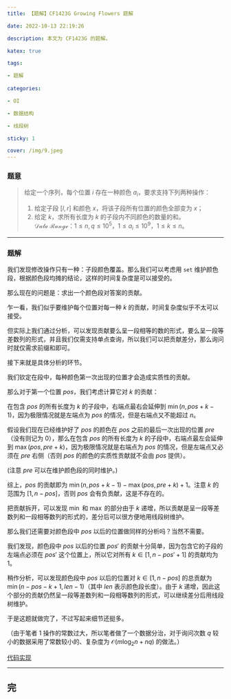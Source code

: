 ```yaml
---
title: 【题解】CF1423G Growing Flowers 题解

date: 2022-10-13 22:19:26

description: 本文为 CF1423G 的题解。

katex: true

tags:

- 题解
 
categories: 

- OI

- 数据结构

- 线段树

sticky: 1

cover: /img/9.jpeg
---
```


### 题意

> 给定一个序列，每个位置 $i$ 存在一种颜色 $a_i$，要求支持下列两种操作：
> 1. 给定子段 $[l, r]$ 和颜色 $x$，将该子段所有位置的颜色全部变为 $x$；
> 2. 给定 $k$，求所有长度为 $k$ 的子段内不同颜色的数量的和。
> $\mathcal{Data~Range}$：$1 \le n, q \le 10^5$，$1 \le a_i \le 10^9$，$1 \le k \le n$。

------

### 题解

我们发现修改操作只有一种：子段颜色覆盖。那么我们可以考虑用 $\texttt{set}$ 维护颜色段，根据颜色段均摊的结论，这样的时间复杂度是可以接受的。

那么现在的问题是：求出一个颜色段对答案的贡献。

乍一看，我们似乎要维护每个位置对每一种 $k$ 的贡献，时间复杂度似乎不太可以接受。

但实际上我们通过分析，可以发现贡献要么呈一段相等的数的形式，要么呈一段等差数列的形式，并且我们仅需支持单点查询，所以我们可以把贡献差分，那么询问时就仅需求前缀和即可。

接下来就是具体分析的环节。

我们钦定在段中，每种颜色第一次出现的位置才会造成实质性的贡献。

那么对于第一个位置 $pos$，我们考虑计算它对 $k$ 的贡献：

在包含 $pos$ 的所有长度为 $k$ 的子段中，右端点最右会延伸到 $\min(n, pos + k - 1)$，因为极限情况就是左端点为 $pos$ 的情况，但是右端点又不能超过 $n$。

假设我们现在已经维护好了 $pos$ 的颜色在 $pos$ 之前的最后一次出现的位置 $pre$（没有则记为 $0$），那么在包含 $pos$ 的所有长度为 $k$ 的子段中，右端点最左会延伸到 $\max(pos, pre + k)$，因为极限情况就是右端点为 $pos$ 的情况，但是左端点又必须在 $pre$ 右侧（否则 $pos$ 的颜色的实质性贡献就不会由 $pos$ 提供）。

(注意 $pre$ 可以在维护颜色段的同时维护。)

综上，$pos$ 的贡献即为 $\min(n, pos + k - 1) - \max(pos, pre + k) + 1$。注意 $k$ 的范围为 $[1, n - pos]$，否则 $pos$ 会有负贡献，这是不存在的。

把贡献拆开，可以发现 $\min$ 和 $\max$ 的部分由于 $k$ 递增，所以贡献是呈一段等差数列和一段相等数列的形式的，差分后可以很方便地用线段树维护。

那么我们还需要对颜色段中 $pos$ 以后的位置做同样的分析吗？当然不需要。

我们发现，颜色段中 $pos$ 以后的位置 $pos'$ 的贡献十分简单，因为包含它的子段的左端点必须在 $pos'$ 这个位置上，所以它对所有 $k \in [1, n - pos' + 1]$ 的贡献均为 $1$。

稍作分析，可以发现颜色段中 $pos$ 以后的位置对 $k \in [1, n - pos]$ 的总贡献为 $\min(n - pos - k + 1, len - 1)$（其中 $len$ 表示颜色段长度）。由于 $k$ 递增，因此这个部分的贡献仍然呈一段等差数列和一段相等数列的形式，可以继续差分后用线段树维护。

于是这题就做完了，不过写起来细节还挺多。

（由于笔者 $1$ 操作的常数过大，所以笔者做了一个数据分治，对于询问次数 $q$ 较小的数据采用了常数较小的、复杂度为 $\mathcal{O}(m\log_2 n + nq)$ 的做法。）

[代码实现](https://www.luogu.com.cn/record/74729196)

------

## 完